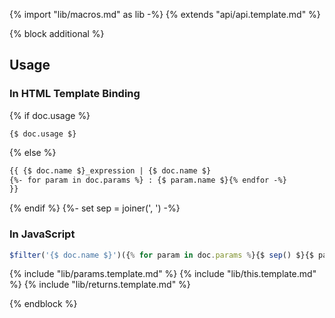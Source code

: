 {% import "lib/macros.md" as lib -%}
{% extends "api/api.template.md" %}

{% block additional %}

 ## Usage
### In HTML Template Binding
{% if doc.usage %}
```
{$ doc.usage $}
```

{% else %}

```html
{{ {$ doc.name $}_expression | {$ doc.name $}
{%- for param in doc.params %} : {$ param.name $}{% endfor -%}
}}
```

{% endif %}
{%- set sep = joiner(', ') -%}
### In JavaScript

```js
$filter('{$ doc.name $}')({% for param in doc.params %}{$ sep() $}{$ param.name $}{% endfor -%})
```

{% include "lib/params.template.md" %}
{% include "lib/this.template.md" %}
{% include "lib/returns.template.md" %}

{% endblock %}
